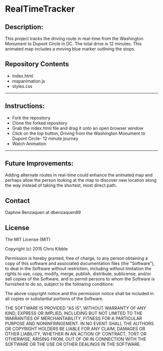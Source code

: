# RealTimeTracker
## Description: 
This project tracks the driving route in real-time from the Washington Monument to Dupont Circle in DC. The total drive is 12 minutes. This animated map includes a moving blue marker outlining the stops.

## Repository Contents
* Index.html
* mapanimation.js
* styles.css
---
## Instructions:
* Fork the repository
* Clone the forked repository
* Grab the index.html file and drag it onto an open browser window
* Click on the top button, Driving from the Washington Monument to Dupont Circle- 12 minute journey
* Watch Animation
---
## Future Improvements:
Adding alternate routes in real-time could enhance the animated map and perhaps allow the person looking at the map to discover new location along the way instead of taking the shortest, most direct path.

## Contact
Daphne Benzaquen at dbenzaquen89

## License
The MIT License (MIT)

Copyright (c) 2015 Chris Kibble

Permission is hereby granted, free of charge, to any person obtaining a copy of this software and associated documentation files (the "Software"), to deal in the Software without restriction, including without limitation the rights to use, copy, modify, merge, publish, distribute, sublicense, and/or sell copies of the Software, and to permit persons to whom the Software is furnished to do so, subject to the following conditions:

The above copyright notice and this permission notice shall be included in all copies or substantial portions of the Software.

THE SOFTWARE IS PROVIDED "AS IS", WITHOUT WARRANTY OF ANY KIND, EXPRESS OR IMPLIED, INCLUDING BUT NOT LIMITED TO THE WARRANTIES OF MERCHANTABILITY, FITNESS FOR A PARTICULAR PURPOSE AND NONINFRINGEMENT. IN NO EVENT SHALL THE AUTHORS OR COPYRIGHT HOLDERS BE LIABLE FOR ANY CLAIM, DAMAGES OR OTHER LIABILITY, WHETHER IN AN ACTION OF CONTRACT, TORT OR OTHERWISE, ARISING FROM, OUT OF OR IN CONNECTION WITH THE SOFTWARE OR THE USE OR OTHER DEALINGS IN THE SOFTWARE.
